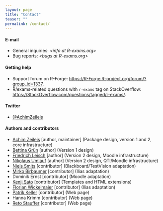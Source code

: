 ```yaml
---
layout: page
title: "Contact"
teaser: ""
permalink: /contact/
---
```


#### E-mail

- General inquiries:
  _<&#x69;&#x6e;&#x66;&#x6f;&#x20;&#x61;&#x74;&#x20;&#x52;&#x2d;&#x65;&#x78;&#x61;&#x6d;&#x73;&#x2e;&#x6f;&#x72;&#x67;>_
- Bug reports: 
  _<&#x62;&#x75;&#x67;&#x73;&#x20;&#x61;&#x74;&#x20;&#x52;&#x2d;&#x65;&#x78;&#x61;&#x6d;&#x73;&#x2e;&#x6f;&#x72;&#x67;>_


#### Getting help

- Support forum on R-Forge: <https://R-Forge.R-project.org/forum/?group_id=1337>.
- R/exams-related questions with `r-exams` tag on StackOverflow: <https://StackOverflow.com/questions/tagged/r-exams/>.


#### Twitter

- [@AchimZeileis](https://twitter.com/AchimZeileis)


#### Authors and contributors

- [Achim Zeileis](https://www.zeileis.org/) [author, maintainer] (Package design, version 1 and 2, core infrastructure)
- [Bettina Grün](https://statmath.wu.ac.at/~gruen/) [author] (Version 1 design)
- [Friedrich Leisch](https://short.boku.ac.at/leisch.html) [author] (Version 2 design, Moodle infrastructure)
- [Nikolaus Umlauf](https://eeecon.uibk.ac.at/~umlauf/) [author] (Version 2 design, QTI/Moodle infrastructure)
- [Niels Smits](https://www.uva.nl/en/profile/s/m/n.smits/n.smits.html) [contributor] (Blackboard/TestVision adaptation)
- [Mirko Birbaumer](https://www.hslu.ch/de-ch/hochschule-luzern/ueber-uns/personensuche/profile/?pid=1537) [contributor] (Ilias adaptation)
- Dominik Ernst [contributor] (Moodle adaptation)
- [Kenji Sato](https://www.kenjisato.jp/) [contributor] (Templates and HTML extensions)
- [Florian Wickelmaier](https://www.mathpsy.uni-tuebingen.de/wickelmaier/) [contributor] (Ilias adaptation)
- [Patrik Keller](https://informationsecurity.uibk.ac.at/people/patrik-keller/) [contributor] (Web page)
- Hanna Krimm [contributor] (Web page)
- [Reto Stauffer](https://retostauffer.org/) [contributor] (Web page)
